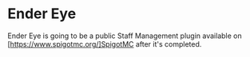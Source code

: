 # Ender Eye

Ender Eye is going to be a public Staff Management plugin available on [https://www.spigotmc.org/]SpigotMC after it's completed.
